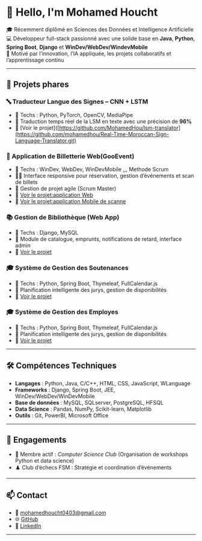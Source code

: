 # 👋 Hello, I'm Mohamed Houcht

🎓 Récemment diplômé en Sciences des Données et Intelligence Artificielle  
💻 Développeur full-stack passionné avec une solide base en **Java**, **Python**, **Spring Boot**, **Django** et **WinDev/WebDev/WindevMobile**  
🚀 Motivé par l’innovation, l’IA appliquée, les projets collaboratifs et l’apprentissage continu

---

## 💼 Projets phares

### 🔤 Traducteur Langue des Signes – CNN + LSTM
- 📍 Techs : Python, PyTorch, OpenCV, MediaPipe
- 🎯 Traduction temps réel de la LSM en texte avec une précision de **96%**
- 📂 [Voir le projet]([https://github.com/MohamedHou/lsm-translator](https://github.com/mohamedhou/Real-Time-Moroccan-Sign-Language-Translator.git)

### 🎫 Application de Billetterie Web(GooEvent)
- 📍 Techs : WinDev, WebDev, WinDevMobile  ,,,  Methode Scrum
- 👨‍💻 Interface responsive pour réservation, gestion d’événements et scan de billets
- 🧩 Gestion de projet agile (Scrum Master)
-  📂 [Voir le projet:application Web](https://github.com/mohamedhou/GooEvent.git)
-  📂 [Voir le projet:application Mobile de scanne](https://github.com/mohamedhou/App_Scan_GOOEvent-.git)

### 📚 Gestion de Bibliothèque (Web App)
- 📍 Techs : Django, MySQL
- 📖 Module de catalogue, emprunts, notifications de retard, interface admin
- 📂 [Voir le projet](https://github.com/MohamedHou/bibliotheque-django)

### 🎓 Système de Gestion des Soutenances
- 📍 Techs : Python, Spring Boot, Thymeleaf, FullCalendar.js
- 📅 Planification intelligente des jurys, gestion de disponibilités
- 📂 [Voir le projet](https://github.com/mohamedhou/application-de-gestion-des-soutenance-.git)

### 🎓 Système de Gestion des Employes
- 📍 Techs : Python, Spring Boot, Thymeleaf, FullCalendar.js
- 📅 Planification intelligente des jurys, gestion de disponibilités
- 📂 [Voir le projet](https://github.com/mohamedhou/App_gestion_EMployer_SB.git)


---

## 🛠️ Compétences Techniques

- **Langages** : Python, Java, C/C++, HTML, CSS, JavaScript, WLanguage
- **Frameworks** : Django, Spring Boot, JEE, WinDev/WebDev/WinDevMobile
- **Base de données** : MySQL, SQLserver, PostgreSQL, HFSQL
- **Data Science** : Pandas, NumPy, Scikit-learn, Matplotlib
- **Outils** : Git, PowerBI, Microsoft Office

---

## 👥 Engagements

- 🎯 Membre actif : *Computer Science Club* (Organisation de workshops Python et data science)
- ♟️ Club d’échecs FSM : Stratégie et coordination d’événements

---

## 📫 Contact

- 📧 mohamedhoucht0403@gmail.com  
- 🌐 [GitHub](https://github.com/MohamedHou)  
- 💼 [LinkedIn](https://linkedin.com/in/mohamed-houcht-861494289)

---
